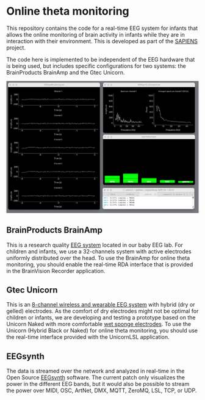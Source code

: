 # Online theta monitoring

This repository contains the code for a real-time EEG system for infants that allows the online monitoring of brain activity in infants while they are in interaction with their environment. This is developed as part of the [SAPIENS](http://sapiens-itn.eu) project.

The code here is implemented to be independent of the EEG hardware that is being used, but includes specific configurations for two systems: the BrainProducts BrainAmp and the Gtec Unicorn.

![screenshot](screenshot.png)

## BrainProducts BrainAmp

This is a research quality [EEG system](https://www.brainproducts.com/solutions/brainamp/) located in our baby EEG lab. For children and infants, we use a 32-channels system with active electrodes uniformly distributed over the head. To use the BrainAmp for online theta monitoring, you should enable the real-time RDA interface that is provided in the BrainVision Recorder application.

## Gtec Unicorn

This is an [8-channel wireless and wearable EEG system](https://robertoostenveld.nl/unicorn-hybrid-black/) with hybrid (dry or gelled) electrodes. As the comfort of dry electrodes might not be optimal for children or infants, we are developing and testing a prototype based on the Unicorn Naked with more comfortable [wet sponge electrodes](https://robertoostenveld.nl/unicorn-sponge-electrodes/). To use the Unicorn (Hybrid Black or Naked) for online theta monitoring, you should use the real-time interface provided with the UnicornLSL application.

## EEGsynth

The data is streamed over the network and analyzed in real-time in the Open Source [EEGsynth](https://www.eegsynth.org) software. The current patch only visualizes the power in the different EEG bands, but it would also be possible to stream the power over MIDI, OSC, ArtNet, DMX, MQTT, ZeroMQ, LSL, TCP, or UDP.
